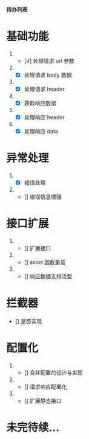 **待办列表**

# 基础功能

1. - [√] 处理请求 url 参数
2. - [x] 处理请求 body 数据
3. - [x] 处理请求 header
4. - [x] 获取响应数据
5. - [x] 处理响应 header
6. - [x] 处理响应 data

# 异常处理

1. - [x] 错误处理
2. - [] 错误信息增强

# 接口扩展

1. - [] 扩展接口
2. - [] axios 函数重载
3. - [] 响应数据支持泛型

# 拦截器

- [] 是否实现

# 配置化

1. - [] 合并配置的设计与实现
2. - [] 请求响应配置化
3. - [] 扩展静态接口

# 未完待续...